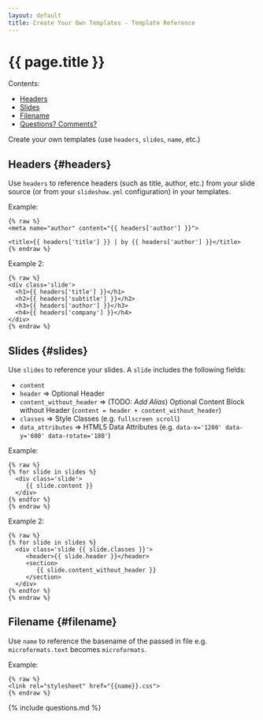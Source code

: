 ```yaml
---
layout: default
title: Create Your Own Templates - Template Reference
---
```


# {{ page.title }}

<div class="toc" markdown="1">
Contents:

* [Headers](#headers)
* [Slides](#slides)
* [Filename](#filename)
* [Questions? Comments?](#questions)
</div>


Create your own templates (use `headers`, `slides`, `name`, etc.)


## Headers  {#headers}

Use `headers` to reference headers (such as title, author, etc.) from your slide source
(or from your `slideshow.yml` configuration) in your templates.

Example:

```
{% raw %}
<meta name="author" content="{{ headers['author'] }}">

<title>{{ headers['title'] }} | by {{ headers['author'] }}</title>
{% endraw %}
```

Example 2:

```
{% raw %}
<div class='slide'>
  <h1>{{ headers['title'] }}</h1>
  <h2>{{ headers['subtitle'] }}</h2>
  <h3>{{ headers['author'] }}</h3>
  <h4>{{ headers['company'] }}</h4>
</div>
{% endraw %}
```


## Slides   {#slides}

Use `slides` to reference your slides. A `slide` includes the following fields:

* `content` 
* `header`   => Optional Header                    
* `content_without_header`   => (TODO: _Add Alias_) Optional Content Block without Header (`content = header + content_without_header`)  
* `classes`   =>  Style Classes (e.g. `fullscreen scroll`)  
* `data_attributes`  => HTML5 Data Attributes (e.g. `data-x='1200' data-y='600' data-rotate='180'`)

Example:

```
{% raw %}
{% for slide in slides %}
  <div class='slide'>
     {{ slide.content }}
  </div>
{% endfor %}
{% endraw %}
```

Example 2:

```
{% raw %}
{% for slide in slides %}
  <div class='slide {{ slide.classes }}'>
     <header>{{ slide.header }}</header>
     <section>
        {{ slide.content_without_header }}
     </section>
  </div>
{% endfor %}
{% endraw %}
```


## Filename    {#filename}

Use `name` to reference the basename of the passed in file e.g. `microformats.text` becomes `microformats`.

Example:

```
{% raw %}
<link rel="stylesheet" href="{{name}}.css">
{% endraw %}
```


{% include questions.md %}

